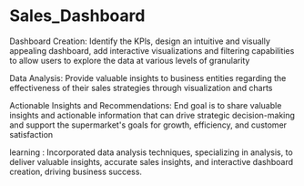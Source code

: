 # Sales_Dashboard

Dashboard Creation: Identify the KPls, design an intuitive and visually
appealing dashboard, add interactive visualizations and filtering capabilities to
allow users to explore the data at various levels of granularity

Data Analysis: Provide valuable insights to business entities regarding the
effectiveness of their sales strategies through visualization and charts

Actionable Insights and Recommendations: End goal is to share valuable
insights and actionable information that can drive strategic decision-making and
support the supermarket's goals for growth, efficiency, and customer satisfaction

learning :
Incorporated data analysis techniques, specializing in analysis, to deliver valuable insights, accurate sales insights, and interactive dashboard creation, driving business success.

